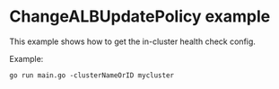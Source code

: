 # ChangeALBUpdatePolicy example

This example shows how to get the in-cluster health check config.

Example: 

```
go run main.go -clusterNameOrID mycluster
```